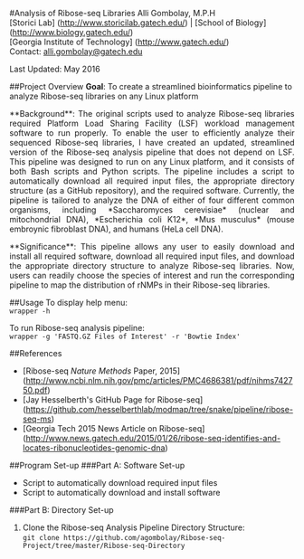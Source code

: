 #Analysis of Ribose-seq Libraries
Alli Gombolay, M.P.H  
[Storici Lab] (http://www.storicilab.gatech.edu/) | [School of Biology] (http://www.biology.gatech.edu/)  
[Georgia Institute of Technology] (http://www.gatech.edu/)  
Contact: alli.gombolay@gatech.edu

Last Updated: May 2016  

##Project Overview
**Goal**: To create a streamlined bioinformatics pipeline to analyze Ribose-seq libraries on any Linux platform

 <p align="justify">
**Background**: The original scripts used to analyze Ribose-seq libraries required Platform Load Sharing Facility (LSF) workload management software to run properly.  To enable the user to efficiently analyze their sequenced Ribose-seq libraries, I have created an updated, streamlined version of the Ribose-seq analysis pipeline that does not depend on LSF.  This pipeline was designed to run on any Linux platform, and it consists of both Bash scripts and Python scripts.  The pipeline includes a script to automatically download all required input files, the appropriate directory structure (as a GitHub repository), and the required software.  Currently, the pipeline is tailored to analyze the DNA of either of four different common organisms, including *Saccharomyces cerevisiae* (nuclear and mitochondrial DNA), *Escherichia coli K12*, *Mus musculus* (mouse embroynic fibroblast DNA), and humans (HeLa cell DNA).
</p>

 <p align="justify">
**Significance**: This pipeline allows any user to easily download and install all required software, download all required input files, and download the appropriate directory structure to analyze Ribose-seq libraries.  Now, users can readily choose the species of interest and run the corresponding pipeline to map the distribution of rNMPs in their Ribose-seq libraries.
</p>

##Usage
To display help menu:  
`wrapper -h`  

To run Ribose-seq analysis pipeline:  
`wrapper -g 'FASTQ.GZ Files of Interest' -r 'Bowtie Index'`

##References  
* [Ribose-seq *Nature Methods* Paper, 2015]
(http://www.ncbi.nlm.nih.gov/pmc/articles/PMC4686381/pdf/nihms742750.pdf)  
* [Jay Hesselberth's GitHub Page for Ribose-seq]
(https://github.com/hesselberthlab/modmap/tree/snake/pipeline/ribose-seq-ms)
* [Georgia Tech 2015 News Article on Ribose-seq]
(http://www.news.gatech.edu/2015/01/26/ribose-seq-identifies-and-locates-ribonucleotides-genomic-dna)

##Program Set-up
###Part A: Software Set-up  
* Script to automatically download required input files
* Script to automatically download and install software

###Part B: Directory Set-up  
1. Clone the Ribose-seq Analysis Pipeline Directory Structure:  
```git clone https://github.com/agombolay/Ribose-seq-Project/tree/master/Ribose-seq-Directory```
